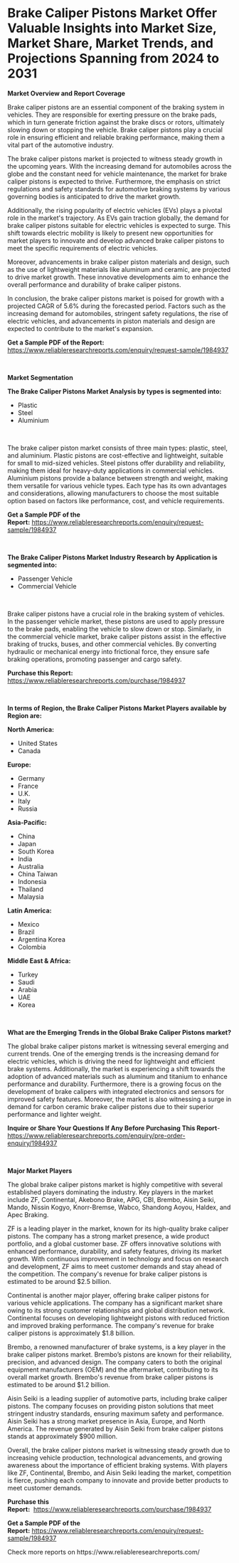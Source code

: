 <p><h1>Brake Caliper Pistons Market Offer Valuable Insights into Market Size, Market Share, Market Trends, and Projections Spanning from 2024 to 2031</h1></p><p><strong>Market Overview and Report Coverage</strong></p>
<p><p>Brake caliper pistons are an essential component of the braking system in vehicles. They are responsible for exerting pressure on the brake pads, which in turn generate friction against the brake discs or rotors, ultimately slowing down or stopping the vehicle. Brake caliper pistons play a crucial role in ensuring efficient and reliable braking performance, making them a vital part of the automotive industry.</p><p>The brake caliper pistons market is projected to witness steady growth in the upcoming years. With the increasing demand for automobiles across the globe and the constant need for vehicle maintenance, the market for brake caliper pistons is expected to thrive. Furthermore, the emphasis on strict regulations and safety standards for automotive braking systems by various governing bodies is anticipated to drive the market growth.</p><p>Additionally, the rising popularity of electric vehicles (EVs) plays a pivotal role in the market's trajectory. As EVs gain traction globally, the demand for brake caliper pistons suitable for electric vehicles is expected to surge. This shift towards electric mobility is likely to present new opportunities for market players to innovate and develop advanced brake caliper pistons to meet the specific requirements of electric vehicles.</p><p>Moreover, advancements in brake caliper piston materials and design, such as the use of lightweight materials like aluminum and ceramic, are projected to drive market growth. These innovative developments aim to enhance the overall performance and durability of brake caliper pistons.</p><p>In conclusion, the brake caliper pistons market is poised for growth with a projected CAGR of 5.6% during the forecasted period. Factors such as the increasing demand for automobiles, stringent safety regulations, the rise of electric vehicles, and advancements in piston materials and design are expected to contribute to the market's expansion.</p></p>
<p><strong>Get a Sample PDF of the Report:</strong> <a href="https://www.reliableresearchreports.com/enquiry/request-sample/1984937">https://www.reliableresearchreports.com/enquiry/request-sample/1984937</a></p>
<p>&nbsp;</p>
<p><strong>Market Segmentation</strong></p>
<p><strong>The Brake Caliper Pistons Market Analysis by types is segmented into:</strong></p>
<p><ul><li>Plastic</li><li>Steel</li><li>Aluminium</li></ul></p>
<p>&nbsp;</p>
<p><p>The brake caliper piston market consists of three main types: plastic, steel, and aluminium. Plastic pistons are cost-effective and lightweight, suitable for small to mid-sized vehicles. Steel pistons offer durability and reliability, making them ideal for heavy-duty applications in commercial vehicles. Aluminium pistons provide a balance between strength and weight, making them versatile for various vehicle types. Each type has its own advantages and considerations, allowing manufacturers to choose the most suitable option based on factors like performance, cost, and vehicle requirements.</p></p>
<p><strong>Get a Sample PDF of the Report:</strong>&nbsp;<a href="https://www.reliableresearchreports.com/enquiry/request-sample/1984937">https://www.reliableresearchreports.com/enquiry/request-sample/1984937</a></p>
<p>&nbsp;</p>
<p><strong>The Brake Caliper Pistons Market Industry Research by Application is segmented into:</strong></p>
<p><ul><li>Passenger Vehicle</li><li>Commercial Vehicle</li></ul></p>
<p>&nbsp;</p>
<p><p>Brake caliper pistons have a crucial role in the braking system of vehicles. In the passenger vehicle market, these pistons are used to apply pressure to the brake pads, enabling the vehicle to slow down or stop. Similarly, in the commercial vehicle market, brake caliper pistons assist in the effective braking of trucks, buses, and other commercial vehicles. By converting hydraulic or mechanical energy into frictional force, they ensure safe braking operations, promoting passenger and cargo safety.</p></p>
<p><strong>Purchase this Report:</strong>&nbsp; <a href="https://www.reliableresearchreports.com/purchase/1984937">https://www.reliableresearchreports.com/purchase/1984937</a></p>
<p>&nbsp;</p>
<p><strong>In terms of Region, the Brake Caliper Pistons Market Players available by Region are:</strong></p>
<p>
    <p> <strong> North America: </strong>
        <ul>
            <li>United States</li>
            <li>Canada</li>
        </ul>
        </p> 
    <p> <strong> Europe: </strong>
        <ul>
            <li>Germany</li>
            <li>France</li>
            <li>U.K.</li>
            <li>Italy</li>
            <li>Russia</li>
        </ul>
        </p> 
    <p> <strong> Asia-Pacific: </strong>
        <ul>
            <li>China</li>
            <li>Japan</li>
            <li>South Korea</li>
            <li>India</li>
            <li>Australia</li>
            <li>China Taiwan</li>
            <li>Indonesia</li>
            <li>Thailand</li>
            <li>Malaysia</li>
        </ul>
        </p> 
    <p> <strong> Latin America: </strong>
        <ul>
            <li>Mexico</li>
            <li>Brazil</li>
            <li>Argentina Korea</li>
            <li>Colombia</li>
        </ul>
        </p> 
    <p> <strong> Middle East & Africa: </strong>
        <ul>
            <li>Turkey</li>
            <li>Saudi</li>
            <li>Arabia</li>
            <li>UAE</li>
            <li>Korea</li>
        </ul>
    </p>
    </p>
<p>&nbsp;</p>
<p><strong>What are the Emerging Trends in the Global Brake Caliper Pistons market?</strong></p>
<p><p>The global brake caliper pistons market is witnessing several emerging and current trends. One of the emerging trends is the increasing demand for electric vehicles, which is driving the need for lightweight and efficient brake systems. Additionally, the market is experiencing a shift towards the adoption of advanced materials such as aluminum and titanium to enhance performance and durability. Furthermore, there is a growing focus on the development of brake calipers with integrated electronics and sensors for improved safety features. Moreover, the market is also witnessing a surge in demand for carbon ceramic brake caliper pistons due to their superior performance and lighter weight.</p></p>
<p><strong>Inquire or Share Your Questions If Any Before Purchasing This Report</strong>- <a href="https://www.reliableresearchreports.com/enquiry/pre-order-enquiry/1984937">https://www.reliableresearchreports.com/enquiry/pre-order-enquiry/1984937</a></p>
<p>&nbsp;</p>
<p><strong>Major Market Players</strong></p>
<p><p>The global brake caliper pistons market is highly competitive with several established players dominating the industry. Key players in the market include ZF, Continental, Akebono Brake, APG, CBI, Brembo, Aisin Seiki, Mando, Nissin Kogyo, Knorr-Bremse, Wabco, Shandong Aoyou, Haldex, and Apec Braking.</p><p>ZF is a leading player in the market, known for its high-quality brake caliper pistons. The company has a strong market presence, a wide product portfolio, and a global customer base. ZF offers innovative solutions with enhanced performance, durability, and safety features, driving its market growth. With continuous improvement in technology and focus on research and development, ZF aims to meet customer demands and stay ahead of the competition. The company's revenue for brake caliper pistons is estimated to be around $2.5 billion.</p><p>Continental is another major player, offering brake caliper pistons for various vehicle applications. The company has a significant market share owing to its strong customer relationships and global distribution network. Continental focuses on developing lightweight pistons with reduced friction and improved braking performance. The company's revenue for brake caliper pistons is approximately $1.8 billion.</p><p>Brembo, a renowned manufacturer of brake systems, is a key player in the brake caliper pistons market. Brembo’s pistons are known for their reliability, precision, and advanced design. The company caters to both the original equipment manufacturers (OEM) and the aftermarket, contributing to its overall market growth. Brembo's revenue from brake caliper pistons is estimated to be around $1.2 billion.</p><p>Aisin Seiki is a leading supplier of automotive parts, including brake caliper pistons. The company focuses on providing piston solutions that meet stringent industry standards, ensuring maximum safety and performance. Aisin Seiki has a strong market presence in Asia, Europe, and North America. The revenue generated by Aisin Seiki from brake caliper pistons stands at approximately $900 million.</p><p>Overall, the brake caliper pistons market is witnessing steady growth due to increasing vehicle production, technological advancements, and growing awareness about the importance of efficient braking systems. With players like ZF, Continental, Brembo, and Aisin Seiki leading the market, competition is fierce, pushing each company to innovate and provide better products to meet customer demands.</p></p>
<p><strong>Purchase this Report:</strong>&nbsp;&nbsp;<a href="https://www.reliableresearchreports.com/purchase/1984937">https://www.reliableresearchreports.com/purchase/1984937</a></p>
<p></p>
<p><strong>Get a Sample PDF of the Report:</strong>&nbsp;<a href="https://www.reliableresearchreports.com/enquiry/request-sample/1984937">https://www.reliableresearchreports.com/enquiry/request-sample/1984937</a></p>
<p>Check more reports on https://www.reliableresearchreports.com/</p>